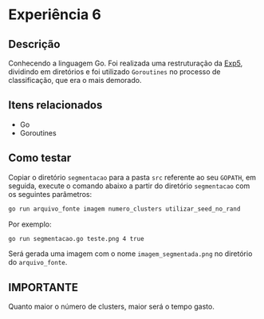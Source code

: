 # Experiência 6

## Descrição

Conhecendo a linguagem Go. Foi realizada uma restruturação da [Exp5](../Exp5), dividindo em diretórios e foi utilizado `Goroutines` no processo de classificação, que era o mais demorado.

## Itens relacionados

- Go
- Goroutines

## Como testar

Copiar o diretório `segmentacao` para a pasta `src` referente ao seu `GOPATH`, em seguida, execute o comando abaixo a partir do diretório `segmentacao` com os seguintes parâmetros:

```sh
go run arquivo_fonte imagem numero_clusters utilizar_seed_no_rand
```

Por exemplo:

```sh
go run segmentacao.go teste.png 4 true
```

Será gerada uma imagem com o nome `imagem_segmentada.png` no diretório do `arquivo_fonte`.

## **IMPORTANTE**

Quanto maior o número de clusters, maior será o tempo gasto.
